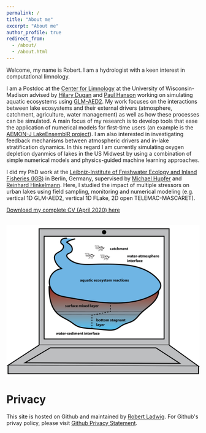```yaml
---
permalink: /
title: "About me"
excerpt: "About me"
author_profile: true
redirect_from: 
  - /about/
  - /about.html
---
```


Welcome, my name is Robert. I am a hydrologist with a keen interest in computational limnology.

I am a Postdoc at the [Center for Limnology](https://limnology.wisc.edu/) at the University of Wisconsin-Madison advised by [Hilary Dugan](https://dugan.limnology.wisc.edu/) and [Paul Hanson](http://hanson.limnology.wisc.edu) working on simulating aquatic ecosystems using [GLM-AED2](http://aed.see.uwa.edu.au/research/models/GLM/). My work focuses on the interactions between lake ecosystems and their external drivers (atmosphere, catchment, agriculture, water management) as well as how these processes can be simulated. A main focus of my research is to develop tools that ease the application of numerical models for first-time users (an example is the [AEMON-J LakeEnsemblR project](https://github.com/aemon-j/LakeEnsemblR)). I am also interested in investigating feedback mechanisms between atmospheric drivers and in-lake stratification dynamics. In this regard I am currently simulating oxygen depletion dyanmics of lakes in the US Midwest by using a combination of simple numerical models and physics-guided machine learning approaches.

I did my PhD work at the [Leibniz-Institute of Freshwater Ecology and Inland Fisheries (IGB)](https://www.igb-berlin.de/en) in Berlin, Germany, supervised by [Michael Hupfer](https://www.igb-berlin.de/en/hupfer) and [Reinhard Hinkelmann](https://www.wahyd.tu-berlin.de/menue/about_us/team/head/prof_dr-ing_reinhard_hinkelmann/). Here, I studied the impact of multiple stressors on urban lakes using field sampling, monitoring and numerical modeling (e.g. vertical 1D GLM-AED2, vertical 1D FLake, 2D open TELEMAC-MASCARET). 

[Download my complete CV (April 2020) here](https://robertladwig.github.io/pdf/CV_Ladwig.pdf)

<br/><img src='/images/mywork-schematic-01.png'>

Privacy
======
This site is hosted on Github and maintained by [Robert Ladwig](https://robertladwig.github.io/markdown/). For Github's privay policy, please visit [Github Privacy Statement](https://help.github.com/articles/github-privacy-statement/).
